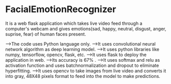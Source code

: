 # FacialEmotionRecognizer


It is a web flask application which takes live video feed through a computer's webcam and gives emotions(sad, happy, neutral, disgust, anger, suprise, fear) of human faces present.


-->The code uses Python language only.
-->It uses convolutional neural network algorithm as deep learning model.
-->It uses python libraries like numpy, tensorflow, opencv, flask, etc.
-->It uses flask to deploy the application in web.
-->Its accuracy is 67% .
-->It uses softmax and relu as activation function and uses batchnormalization and dropout to eliminate hyperfitting.
-->It uses opencv to take images from live video and converts it into gray, 48X48 pixels format to feed into the model to make predictions.


